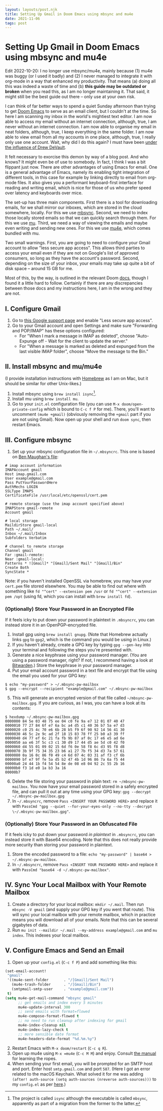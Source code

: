 ```yaml
---
layout: layouts/post.njk
title: Setting Up Gmail in Doom Emacs using mbsync and mu4e
date: 2021-11-06
tags: post
---
```


# Setting Up Gmail in Doom Emacs using mbsync and mu4e

<div class="edit">
<p>
Edit 2022-10-20: I no longer use mbsync/mu4e, mainly because (1) mu4e was buggy (or I used it badly) and (2) I never managed to integrate it with org-mode in a way that enhanced my productivity. That means (a) doing all this was indeed a waste of time and (b) <b>this guide may be outdated or broken</b> when you read this, as I am no longer maintaining it. That said, it might still be the best guide out there – only use at your own risk.
</p>

</div>

I can think of far better ways to spend a quiet Sunday afternoon than trying to get [Doom Emacs](https://github.com/hlissner/doom-emacs) to serve as an email client, but I couldn't at the time. So here I am scanning my inbox in the world's mightiest text editor. I am now able to access my email without an internet connection, although, true, I am never without an internet connection. I am now able to organise my email in neat folders, although, true, I keep everything in the same folder. I am now able to view email from all my accounts in one place, although, true, I really only use one account. Wait, why did I do this again? I must have been [under the influence of Drew DeVault](https://drewdevault.com/2016/04/11/Please-use-text-plain-for-emails.html).

It felt necessary to exorcise this demon by way of a blog post. And who knows? It might even be of use to somebody. In fact, I think I was a bit flippant just now. There are other advantages of using Emacs for email. One is a general advantage of Emacs, namely its enabling tight integration of different tools, in this case for example by linking directly to email from org-mode files. It also gives you a performant keyboard-first interface for reading and writing email, which is nice for those of us who prefer speed over latency and keyboards over mice.

The set-up has three main components. First there is a tool for downloading emails, for we shall mirror our inboxes, which are stored in the cloud somewhere, locally. For this we use [mbsync](https://isync.sourceforge.io/mbsync.html). Second, we need to index those locally stored emails so that we can quickly search through them. For this we use [mu](https://www.djcbsoftware.nl/code/mu/). Third, we need a way of viewing the emails and maybe even writing and sending new ones. For this we use [mu4e](https://www.djcbsoftware.nl/code/mu/mu4e.html), which comes bundled with mu.

Two small warnings. First, you are going to need to configure your Gmail account to allow "less secure app access". This allows third parties to access your email even if they are not on Google's list of approved consumers, so long as they have the account's password. Second, depending on the size of your inbox, your emails may take up quite a bit of disk space – around 15 GB for me.

Most of this, by the way, is outlined in the relevant Doom [docs](https://github.com/hlissner/doom-emacs/blob/develop/modules/email/mu4e/README.org), though I found it a little hard to follow. Certainly if there are any discrepancies between those docs and my instructions here, I am in the wrong and they are not.

## I. Configure Gmail

1. Go to [this Google support page](https://support.google.com/accounts/answer/6010255?hl=en) and enable "Less secure app access".
2. Go to your Gmail account and open Settings and make sure "Forwarding and POP/IMAP" has these options configured:
   - For "When I mark a message in IMAP as deleted", choose "Auto-Expunge off - Wait for the client to update the server."
   - For "When a message is marked as deleted and expunged from the last visible IMAP folder", choose "Move the message to the Bin."

## II. Install mbsync and mu/mu4e

(I provide installation instructions with [Homebrew](https://brew.sh/) as I am on Mac, but it should be similar for other Unix-likes.)

1. Install mbsync using `brew install isync`[^1].
2. Install mu using `brew install mu`.
3. Go to your `init.el` configuration file (you can use `M-x doom/open-private-config` which is bound to `C-c f P` for me). There, you'll want to uncomment `(mu4e +gmail)` (obviously removing the `+gmail` part if you are not using Gmail). Now open up your shell and run `doom sync`, then restart Emacs.

## III. Configure mbsync

1. Set up your mbsync configuration file in `~/.mbsyncrc`. This one is based on [Ben Maughan's file](http://pragmaticemacs.com/emacs/migrating-from-offlineimap-to-mbsync-for-mu4e/):

```
# imap account information
IMAPAccount gmail
Host imap.gmail.com
User example@gmail.com
Pass PutYourPasswordHere
AuthMechs LOGIN
SSLType IMAPS
CertificateFile /usr/local/etc/openssl/cert.pem

# remote storage (use the imap account specified above)
IMAPStore gmail-remote
Account gmail

# local storage
MaildirStore gmail-local
Path ~/.mail/
Inbox ~/.mail/Inbox
Subfolders Verbatim

# channel to remote storage
Channel gmail
Far :gmail-remote:
Near :gmail-local:
Patterns * ![Gmail]* "[Gmail]/Sent Mail" "[Gmail]/Bin"
Create Both
SyncState *
```

Note: if you haven't installed OpenSSL via homebrew, you may have your `cert.pem` file stored elsewhere. You may be able to find out where with something like `fd "^cert" --extension pem /usr` or `fd "^cert" --extension pem /opt` (using fd, which you can install with `brew install fd`).

### (Optionally) Store Your Password in an Encrypted File

If it feels icky to put down your password in plaintext in `.mbsyncrc`, you can instead store it in an OpenPGP-encrypted file.

1. Install gpg using `brew install gnupg`. (Note that Homebrew actually links `gpg` to `gpg2`, which is the command you would be using in Linux.)
2. If you haven't already, create a GPG key by typing `gpg --gen-key` into your terminal and following the steps you're presented with.
3. Generate a nice keyphrase using your password manager. (You are using a password manager, right? If not, I recommend having a look at [Bitwarden](https://bitwarden.com/).) Store the keyphrase in your password manager.
4. Put your email account password in a text file and encrypt that file using the email you used for your GPG key:

```shell-session
$ echo "my-password" > ~/.mbsync-pw-mailbox
$ gpg --encrypt --recipient "example@gmail.com" ~/.mbsync-pw-mailbox
```

5. This will generate an encrypted version of that file called `~/mbsync-pw-mailbox.gpg`. If you are curious, as I was, you can have a look at its contents:

```shell-session
$ hexdump ~/.mbsync-pw-mailbox.gpg
0000000 84 5e 03 48 75 ee 04 c0 fe 9a e7 12 01 07 40 47
0000010 77 27 84 6f e7 6a bc a4 d5 c1 40 36 b7 5a e7 d3
0000020 c0 25 4c 70 e6 6b 28 b5 f9 6f 90 92 14 56 41 30
0000030 46 5c 2e 9c ad 2f 18 15 83 78 ff 25 b0 a3 39 ff
0000040 d4 77 ef 6c 21 fa fb 9b 87 af 0c 17 e6 e5 ad 6e
0000050 aa e6 3f 5c c3 c1 30 d9 17 44 d5 ae 5d c0 42 f0
0000060 d4 55 01 09 02 15 6d f6 0e 58 f8 6c d3 95 f8 d8
0000070 3b 9f 75 34 35 23 b6 a1 27 7b f5 34 d3 7a 57 61
0000080 0a 16 0c 86 f0 49 c4 6d 07 4c 03 31 af f3 cf 6b
0000090 bf e7 9f fe 5a d5 b2 47 4b 1d 96 86 7a 6a f5 44
00000a0 24 44 1b f4 54 54 8e de 08 e8 04 92 2c 55 2b 16
00000b0 f3 1d e0 1a b3 3a 16
00000b7
```

6. Delete the file storing your password in plain text: `rm ~/mbsync-pw-mailbox`. You now have your email password stored in a safely encrypted file, and can pull it out at any time using your GPG key: `gpg --decrypt ~/.mbsync-pw-mailbox.gpg`
7. In `~/.mbsyncrc`, remove `Pass <INSERT YOUR PASSWORD HERE>` and replace it with `PassCmd "gpg --quiet --for-your-eyes-only --no-tty --decrypt \~/.mbsync-pw-mailbox.gpg"`.

### (Optionally) Store Your Password in an Obfuscated File

If it feels icky to put down your password _in plaintext_ in `.mbsyncrc`, you can instead store it with Base64 encoding. Note that this does not really provide more security than storing your password in plaintext.

1. Store the encoded password to a file: `echo "my-password" | base64 > ~/.mbsync-pw-mailbox`.
2. In `~/.mbsyncrc`, remove `Pass <INSERT YOUR PASSWORD HERE>` and replace it with `PassCmd "base64 -d ~/.mbsync-pw-mailbox"`.

## IV. Sync Your Local Mailbox with Your Remote Mailbox

1. Create a directory for your local mailbox: `mkdir ~/.mail`. Then run `mbsync -V gmail` (and supply your GPG key if you went that route). This will sync your local mailbox with your remote mailbox, which in practice means you will download all of your emails. Note that this can be several gigabytes of data.
2. Run `mu init --maildir ~/.mail --my-address example@gmail.com` and `mu index`. This indexes your local mailbox.

## V. Configure Emacs and Send an Email

1. Open up your `config.el` (`C-c f P`) and add something like this:

```lisp
(set-email-account!
 "gmail"
 '((mu4e-sent-folder       . "/[Gmail]/Sent Mail")
   (mu4e-trash-folder      . "/[Gmail]/Bin")
   (smtpmail-smtp-user     . "example@gmail.com"))
 t)
(setq mu4e-get-mail-command "mbsync gmail"
      ;; get emails and index every 5 minutes
      mu4e-update-interval 300
	  ;; send emails with format=flowed
	  mu4e-compose-format-flowed t
	  ;; no need to run cleanup after indexing for gmail
	  mu4e-index-cleanup nil
	  mu4e-index-lazy-check t
      ;; more sensible date format
      mu4e-headers-date-format "%d.%m.%y")
```

2. Restart Emacs with `M-x doom/restart` (`C-c q R`).
3. Open up mu4e using `M-x =mu4e` (`C-c M M`) and enjoy. Consult [the manual](https://www.djcbsoftware.nl/code/mu/mu4e/) for learning the ropes.
4. When sending your first email, you will be prompted for an SMTP host and port. Enter host `smtp.gmail.com` and port `587`. (Here I got an error related to the macOS Keychain. What solved it for me was adding `(after! auth-source (setq auth-sources (nreverse auth-sources)))` to my `config.el` as per [here](https://github.com/zzamboni/dot-doom/blob/master/doom.org).)

[^1]: The project is called `isync` although the executable is called `mbsync`, apparently as part of a migration from the former to the latter.
